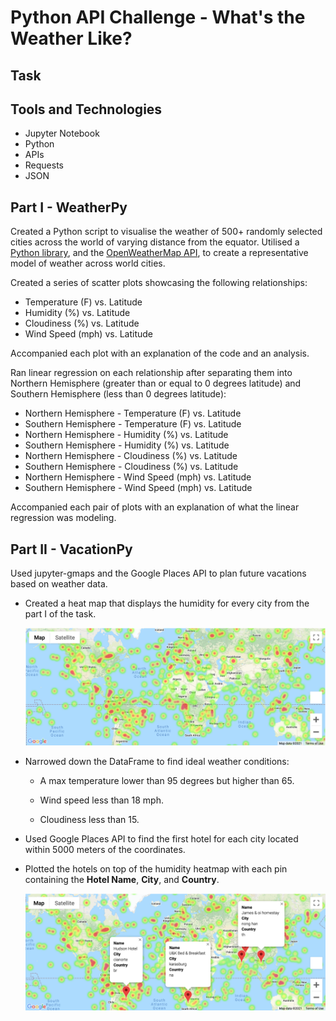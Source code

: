 # Python API Challenge - What's the Weather Like?


## Task





## Tools and Technologies

- Jupyter Notebook
- Python
- APIs
- Requests
- JSON


## Part I - WeatherPy

Created a Python script to visualise the weather of 500+ randomly selected cities across the world of varying distance from the equator. Utilised a [Python library](https://pypi.python.org/pypi/citipy),  and the [OpenWeatherMap API](https://openweathermap.org/api), to create a representative model of weather across world cities.

Created a series of scatter plots showcasing the following relationships:

* Temperature (F) vs. Latitude
* Humidity (%) vs. Latitude
* Cloudiness (%) vs. Latitude
* Wind Speed (mph) vs. Latitude

Accompanied each plot with an explanation of the code and an analysis.

Ran linear regression on each relationship after separating them into Northern Hemisphere (greater than or equal to 0 degrees latitude) and Southern Hemisphere (less than 0 degrees latitude):

* Northern Hemisphere - Temperature (F) vs. Latitude
* Southern Hemisphere - Temperature (F) vs. Latitude
* Northern Hemisphere - Humidity (%) vs. Latitude
* Southern Hemisphere - Humidity (%) vs. Latitude
* Northern Hemisphere - Cloudiness (%) vs. Latitude
* Southern Hemisphere - Cloudiness (%) vs. Latitude
* Northern Hemisphere - Wind Speed (mph) vs. Latitude
* Southern Hemisphere - Wind Speed (mph) vs. Latitude

Accompanied each pair of plots with an explanation of what the linear regression was modeling.


## Part II - VacationPy

Used jupyter-gmaps and the Google Places API to plan future vacations based on weather data.

* Created a heat map that displays the humidity for every city from the part I of the task.

  ![heatmap](VacationPy/VacationPy_heatmap.png)

* Narrowed down the DataFrame to find ideal weather conditions: 

  * A max temperature lower than 95 degrees but higher than 65.

  * Wind speed less than 18 mph.

  * Cloudiness less than 15.

* Used Google Places API to find the first hotel for each city located within 5000 meters of the coordinates.

* Plotted the hotels on top of the humidity heatmap with each pin containing the **Hotel Name**, **City**, and **Country**.

  ![hotel map](VacationPy/VacationPy_heatmap_with_hotel_info.png)



